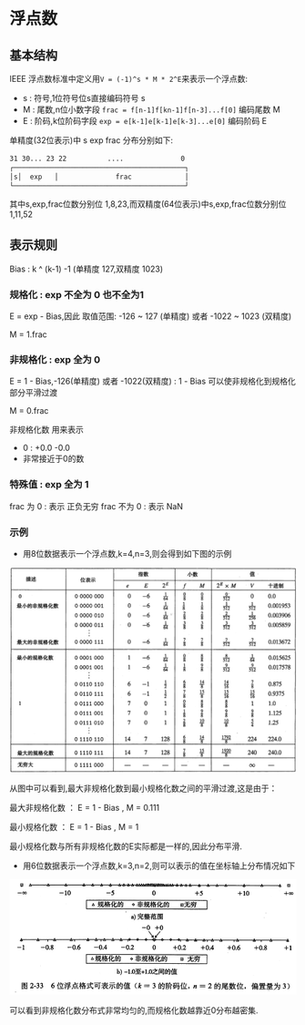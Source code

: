 # 浮点数

## 基本结构

IEEE 浮点数标准中定义用```V = (-1)^s * M * 2^E```来表示一个浮点数:

* s : 符号,1位符号位s直接编码符号 s
* M : 尾数,n位小数字段 ```frac = f[n-1]f[kn-1]f[n-3]...f[0]``` 编码尾数 M
* E : 阶码,k位阶码字段 ```exp = e[k-1]e[k-1]e[k-3]...e[0]``` 编码阶码 E

单精度(32位表示)中 s exp frac 分布分别如下:

```shell
31 30... 23 22          ....              0
┌──────────────────────────────────────────┐
│s│  exp   │              frac             │
└──────────────────────────────────────────┘
```

其中s,exp,frac位数分别位 1,8,23,而双精度(64位表示)中s,exp,frac位数分别位 1,11,52

## 表示规则

Bias : k ^ (k-1) -1 (单精度 127,双精度 1023)

### 规格化 : exp 不全为 0 也不全为1

E = exp - Bias,因此 取值范围: -126 ~ 127 (单精度) 或者 -1022 ~ 1023 (双精度)

M = 1.frac

### 非规格化 : exp 全为 0

E = 1 - Bias,-126(单精度) 或者 -1022(双精度) : 1 - Bias 可以使非规格化到规格化部分平滑过渡

M = 0.frac

非规格化数 用来表示

* 0 : +0.0 -0.0
* 非常接近于0的数

### 特殊值 : exp 全为 1

frac 为 0 : 表示 正负无穷
frac 不为 0 : 表示 NaN

### 示例

* 用8位数据表示一个浮点数,k=4,n=3,则会得到如下图的示例

![8位表示的浮点数非负值部分示例](2.4.1.png)

从图中可以看到,最大非规格化数到最小规格化数之间的平滑过渡,这是由于：

最大非规格化数 ： E = 1 - Bias , M = 0.111

最小规格化数 ： E = 1 - Bias , M = 1

最小规格化数与所有非规格化数的E实际都是一样的,因此分布平滑.

* 用6位数据表示一个浮点数,k=3,n=2,则可以表示的值在坐标轴上分布情况如下

![6位表示的浮点数分布情况](2.4.2.png)

可以看到非规格化数分布式非常均匀的,而规格化数越靠近0分布越密集.
